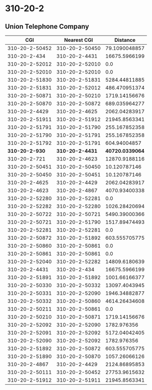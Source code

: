 # 310-20-2
## Union Telephone Company


| CGI | Nearest CGI | Distance |
|-----|-------------|----------|
| 310-20-2-50452 | 310-20-2-50450 | 79.1090048857 |
| 310-20-2-434 | 310-20-2-4431 | 16675.5966199 |
| 310-20-2-52012 | 310-20-2-52010 | 0.0 |
| 310-20-2-52010 | 310-20-2-52010 | 0.0 |
| 310-20-2-51830 | 310-20-2-51831 | 5284.44811885 |
| 310-20-2-51831 | 310-20-2-52012 | 486.470951374 |
| 310-20-2-50871 | 310-20-2-50210 | 1719.14156676 |
| 310-20-2-50870 | 310-20-2-50872 | 689.035964277 |
| 310-20-2-4429 | 310-20-2-4625 | 2062.04283917 |
| 310-20-2-51911 | 310-20-2-51912 | 21945.8563341 |
| 310-20-2-51791 | 310-20-2-51790 | 255.167852358 |
| 310-20-2-51790 | 310-20-2-51791 | 255.167852358 |
| 310-20-2-51792 | 310-20-2-51791 | 604.94004857 |
| **310-20-2-930** | **310-20-2-4431** | **40720.0339064** |
| 310-20-2-721 | 310-20-2-4623 | 12870.9188116 |
| 310-20-2-50451 | 310-20-2-50450 | 10.120787146 |
| 310-20-2-50450 | 310-20-2-50451 | 10.120787146 |
| 310-20-2-4625 | 310-20-2-4429 | 2062.04283917 |
| 310-20-2-4623 | 310-20-2-4867 | 4070.93400338 |
| 310-20-2-52280 | 310-20-2-52281 | 0.0 |
| 310-20-2-52282 | 310-20-2-52280 | 1026.28420694 |
| 310-20-2-50722 | 310-20-2-50721 | 5490.39000366 |
| 310-20-2-50721 | 310-20-2-51790 | 1517.89474493 |
| 310-20-2-52281 | 310-20-2-52281 | 0.0 |
| 310-20-2-50872 | 310-20-2-51892 | 603.555705775 |
| 310-20-2-50860 | 310-20-2-50861 | 0.0 |
| 310-20-2-50861 | 310-20-2-50861 | 0.0 |
| 310-20-2-52040 | 310-20-2-52282 | 14809.6180639 |
| 310-20-2-4431 | 310-20-2-434 | 16675.5966199 |
| 310-20-2-51891 | 310-20-2-51892 | 1001.66166377 |
| 310-20-2-50330 | 310-20-2-50332 | 13097.4043945 |
| 310-20-2-50331 | 310-20-2-52090 | 1946.34882877 |
| 310-20-2-50332 | 310-20-2-50860 | 4614.26434608 |
| 310-20-2-50211 | 310-20-2-50861 | 0.0 |
| 310-20-2-50210 | 310-20-2-50871 | 1719.14156676 |
| 310-20-2-52092 | 310-20-2-52090 | 1782.976356 |
| 310-20-2-52091 | 310-20-2-52092 | 5172.04042405 |
| 310-20-2-52090 | 310-20-2-52092 | 1782.976356 |
| 310-20-2-51892 | 310-20-2-50872 | 603.555705775 |
| 310-20-2-51890 | 310-20-2-50870 | 1057.26066126 |
| 310-20-2-4867 | 310-20-2-4429 | 2124.86895853 |
| 310-20-2-50111 | 310-20-2-50452 | 27753.9615632 |
| 310-20-2-51912 | 310-20-2-51911 | 21945.8563341 |
